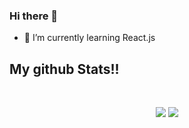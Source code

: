 ### Hi there 👋

<!--
**sujaypoojari/sujaypoojari** is a ✨ _special_ ✨ repository because its `README.md` (this file) appears on your GitHub profile.

Here are some ideas to get you started:

- 🔭 I’m currently working on ...
- 🌱 I’m currently learning ...
- 👯 I’m looking to collaborate on ...
- 🤔 I’m looking for help with ...
- 💬 Ask me about ...
- 📫 How to reach me: ...
- 😄 Pronouns: ...
- ⚡ Fun fact: ...
-->

- 🌱 I’m currently learning React.js
## My github Stats!!

<br>

<p align = "center">
  <img src = "https://github-readme-stats.vercel.app/api?username=sujaypoojari&show_icons=true&theme=radical&line_height=27">
  <img src = "https://github-readme-stats.vercel.app/api/top-langs/?username=sujaypoojari&hide=css,html&theme=tokyonight">
</p>

